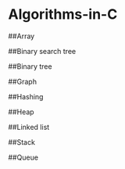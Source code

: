 # Algorithms-in-C

##Array 

##Binary search tree

##Binary tree

##Graph

##Hashing

##Heap

##Linked list

##Stack

##Queue








